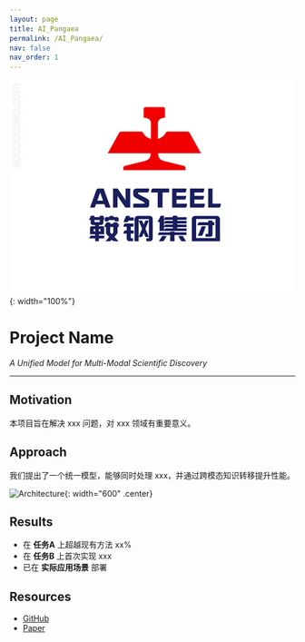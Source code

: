 ```yaml
---
layout: page
title: AI_Pangaea
permalink: /AI_Pangaea/
nav: false
nav_order: 1
---
```


![Project Banner](assets/img/angang.jpg){: width="100%"}

# Project Name
*A Unified Model for Multi-Modal Scientific Discovery*

---

## Motivation
本项目旨在解决 xxx 问题，对 xxx 领域有重要意义。

## Approach
我们提出了一个统一模型，能够同时处理 xxx，并通过跨模态知识转移提升性能。

![Architecture](/assets/img/arch.png){: width="600" .center}

## Results
- 在 **任务A** 上超越现有方法 xx%  
- 在 **任务B** 上首次实现 xxx  
- 已在 **实际应用场景** 部署  

## Resources
- [GitHub](https://github.com/xxx)  
- [Paper](https://arxiv.org/abs/xxx)  
